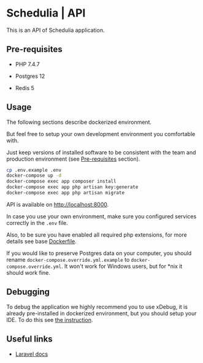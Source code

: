 # Schedulia | API

This is an API of Schedulia application.

## Pre-requisites

- PHP 7.4.7

- Postgres 12

- Redis 5

## Usage

The following sections describe dockerized environment.

But feel free to setup your own development environment you comfortable with.

Just keep versions of installed software to be consistent with the team and production environment (see [Pre-requisites](#pre-requisites) section). 

```bash
cp .env.example .env
docker-compose up -d
docker-compose exec app composer install
docker-compose exec app php artisan key:generate
docker-compose exec app php artisan migrate
```

API is available on [http://localhost:8000](http://localhost:8000).

In case you use your own environment, make sure you configured services correctly in the `.env` file.

Also, to be sure you have enabled all required php extensions, for more details see base [Dockerfile](/.config/docker/php-base/Dockerfile).

If you would like to preserve Postgres data on your computer, you should rename `docker-compose.override.yml.example` to `docker-compose.override.yml`. It won't work for Windows users, but for *nix it should work fine.

## Debugging

To debug the application we highly recommend you to use xDebug, it is already pre-installed in dockerized environment, but you should setup your IDE. To do this see [the instruction](../docs/debug.md).

## Useful links

- [Laravel docs](https://laravel.com/docs/7.x/installation)
